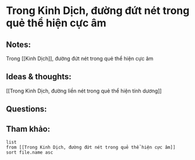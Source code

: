 # Trong Kinh Dịch, đường đứt nét trong quẻ thể hiện cực âm

## Notes:
Trong [[Kinh Dịch]], đường đứt nét trong quẻ thể hiện cực âm

## Ideas & thoughts:
[[Trong Kinh Dịch, đường liền nét trong quẻ thể hiện tính dương]]

## Questions:


## Tham khảo:
```dataview
list
from [[Trong Kinh Dịch, đường đứt nét trong quẻ thể hiện cực âm]]
sort file.name asc
```